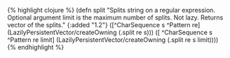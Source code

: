 {% highlight clojure %}
(defn split
  "Splits string on a regular expression.  Optional argument limit is
  the maximum number of splits. Not lazy. Returns vector of the splits."
  {:added "1.2"}
  ([^CharSequence s ^Pattern re]
     (LazilyPersistentVector/createOwning (.split re s)))
  ([ ^CharSequence s ^Pattern re limit]
     (LazilyPersistentVector/createOwning (.split re s limit))))
{% endhighlight %}
